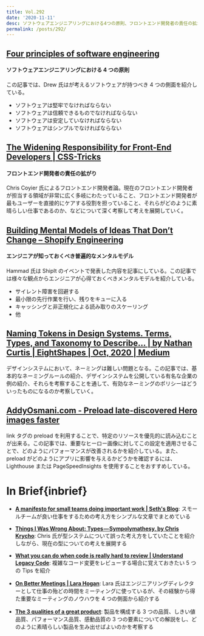 ```yaml
---
title: Vol.292
date: '2020-11-11'
desc: ソフトウェアエンジニアリングにおける4つの原則、フロントエンド開発者の責任の拡がり、エンジニアが知っておくべき普遍的なメンタルモデル、ほか計10リンク
permalink: /posts/292/
---
```


## [Four principles of software engineering](https://drewdevault.com/2020/10/09/Four-principles-of-software-engineering.html)

#### ソフトウェアエンジニアリングにおける 4 つの原則

この記事では、Drew 氏はが考えるソフトウェアが持つべき 4 つの側面を紹介している。

- ソフトウェアは堅牢でなければならない
- ソフトウェアは信頼できるものでなければならない
- ソフトウェアは安定していなければならない
- ソフトウェアはシンプルでなければならない

## [The Widening Responsibility for Front-End Developers | CSS-Tricks](https://css-tricks.com/the-widening-responsibility-for-front-end-developers/)

#### フロントエンド開発者の責任の拡がり

Chris Coyier 氏によるフロントエンド開発者論。現在のフロントエンド開発者が担当する領域が非常に広く多岐にわたっていること、フロントエンド開発者が最もユーザーを直接的にケアする役割を担っていること、それらがどのように素晴らしい仕事であるのか、などについて深く考察して考えを展開していく。

## [Building Mental Models of Ideas That Don’t Change – Shopify Engineering](https://engineering.shopify.com/blogs/engineering/building-mental-models)

#### エンジニアが知っておくべき普遍的なメンタルモデル

Hammad 氏は ShipIt のイベントで発表した内容を記事にしている。この記事では様々な観点からエンジニアが心得ておくべきメンタルモデルを紹介している。

- サイレント障害を回避する
- 最小限の先行作業を行い、残りをキューに入る
- キャッシングと非正規化による読み取りのスケーリング
- 他

## [Naming Tokens in Design Systems. Terms, Types, and Taxonomy to Describe… | by Nathan Curtis | EightShapes | Oct, 2020 | Medium](https://medium.com/eightshapes-llc/naming-tokens-in-design-systems-9e86c7444676)

デザインシステムにおいて、ネーミングは難しい問題となる。この記事では、基本的なネーミングルールの紹介、デザインシステムを公開している有名な企業の例の紹介、それらを考察することを通して、有効なネーミングのポリシーはどういったものになるのか考察していく。

## [AddyOsmani.com - Preload late-discovered Hero images faster](https://addyosmani.com/blog/preload-hero-images/)

link タグの preload を利用することで、特定のリソースを優先的に読み込むことが出来る。この記事では、重要なヒーロー画像に対してこの設定を適用させることで、どのようにパフォーマンスが改善されるかを紹介している。また、preload がどのようにアプリに影響を与えるかどうかを確認するには、Lighthouse または PageSpeedInsights を使用することをおすすめしている。

# In Brief{inbrief}

- **[A manifesto for small teams doing important work | Seth's Blog](https://seths.blog/2016/02/a-manifesto-for-small-teams-doing-important-work/)**: スモールチームが良い仕事をするための考え方をシンプルな文章でまとめている

- **[Things I Was Wrong About: Types — Sympolymathesy, by Chris Krycho](https://v5.chriskrycho.com/journal/things-i-was-wrong-about/1-types/)**: Chris 氏が型システムについて誤った考え方をしていたことを紹介しながら、現在の型についての考えを展開する

- **[What you can do when code is really hard to review | Understand Legacy Code](https://understandlegacycode.com/blog/what-you-can-do-when-code-is-hard-to-review/)**: 複雑なコード変更をレビューする場合に覚えておきたい 5 つの Tips を紹介

- **[On Better Meetings | Lara Hogan](https://larahogan.me/blog/better-meetings/)**: Lara 氏はエンジニアリングディレクターとして仕事の殆どの時間をミーティングに使っているが、その経験から得た重要なミーティングのノウハウを 4 つの側面から紹介する

- **[The 3 qualities of a great product](https://uxdesign.cc/the-3-qualities-of-a-great-product-2edc8e45c0bc)**: 製品を構成する 3 つの品質、しきい値品質、パフォーマンス品質、感動品質の 3 つの要素についての解説をし、どのように素晴らしい製品を生み出せばよいのかを考察する
